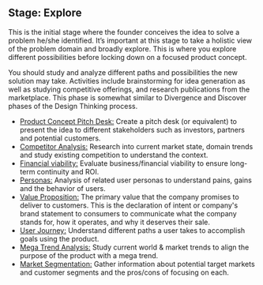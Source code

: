 
## Stage: Explore

This is the initial stage where the founder conceives the idea to solve a problem he/she identified. It’s important at this stage to take a holistic view of the problem domain and broadly explore. This is where you explore different possibilities before locking down on a focused product concept.

You should study and analyze different paths and possibilities the new solution may take. Activities include brainstorming for idea generation as well as studying competitive offerings, and research publications from the marketplace. This phase is somewhat similar to Divergence and Discover phases of the Design Thinking process.

- [Product Concept Pitch Desk:](./1-explore/01-product-concept-pitch-deck.md) Create a pitch desk (or equivalent) to present the idea to different stakeholders such as investors, partners and potential customers.
- [Competitor Analysis:](./1-explore/02-context-competitor-analysis.md) Research into current market state, domain trends and study existing competition to understand the context.
- [Financial viability:](./1-explore/03-financial-viability.md) Evaluate business/financial viability to ensure long-term continuity and ROI.
- [Personas:](./1-explore/04-personas.md) Analysis of related user personas to understand pains, gains and the behavior of users.
- [Value Proposition:](./1-explore/05-value-proposition.md) The primary value that the company promises to deliver to customers. This is the declaration of intent or company's brand statement to consumers to communicate what the company stands for, how it operates, and why it deserves their sale.
- [User Journey:](./1-explore/06-user-journey.md) Understand different paths a user takes to accomplish goals using the product.
- [Mega Trend Analysis:](./1-explore/07-megatrend-analysis.md) Study current world & market trends to align the purpose of the product with a mega trend.
- [Market Segmentation:](./1-explore/08-market-segmentation.md) Gather information about potential target markets and customer segments and the pros/cons of focusing on each.
